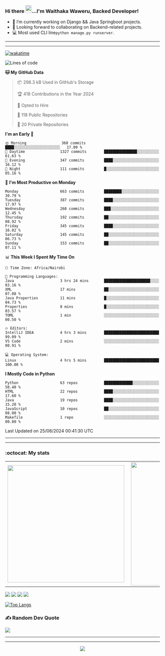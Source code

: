 ### Hi there <img src="https://user-images.githubusercontent.com/61727167/114547962-cecc6b80-9c67-11eb-9697-b1c5a8c8ff46.gif" height="25px" width="20px">...I'm Waithaka Waweru, Backed Developer!

- 🔭 I’m currently working on Django && Java Springboot projects.
- 👯 Looking forward to collaborating on Backend-related projects.
- :computer: Most used CLI line`python manage.py runserver`.
<!-- - ⚡ Fun fact: I play video games and I love watching Football *(Premier League)* && Formula 1 *(Redbull Racing)*.
 -->

<!--
- 🤔 I’m looking for help with Android Dev...
- 🌱 I’m currently learning [ReactJS](https://reactjs.org/).
-->

---
---
[![wakatime](https://wakatime.com/badge/user/bebc43a1-1078-45b8-b266-cd9a9119fb66.svg)](https://wakatime.com/@bebc43a1-1078-45b8-b266-cd9a9119fb66)
<!--START_SECTION:waka-->
![Lines of code](https://img.shields.io/badge/From%20Hello%20World%20I%27ve%20Written-6.0%20million%20lines%20of%20code-blue)

**🐱 My GitHub Data** 

> 📦 298.3 kB Used in GitHub's Storage 
 > 
> 🏆 418 Contributions in the Year 2024
 > 
> 💼 Opted to Hire
 > 
> 📜 118 Public Repositories 
 > 
> 🔑 20 Private Repositories 
 > 
**I'm an Early 🐤** 

```text
🌞 Morning                368 commits         ████░░░░░░░░░░░░░░░░░░░░░   17.09 % 
🌆 Daytime                1327 commits        ███████████████░░░░░░░░░░   61.63 % 
🌃 Evening                347 commits         ████░░░░░░░░░░░░░░░░░░░░░   16.12 % 
🌙 Night                  111 commits         █░░░░░░░░░░░░░░░░░░░░░░░░   05.16 % 
```
📅 **I'm Most Productive on Monday** 

```text
Monday                   663 commits         ████████░░░░░░░░░░░░░░░░░   30.79 % 
Tuesday                  387 commits         ████░░░░░░░░░░░░░░░░░░░░░   17.97 % 
Wednesday                268 commits         ███░░░░░░░░░░░░░░░░░░░░░░   12.45 % 
Thursday                 192 commits         ██░░░░░░░░░░░░░░░░░░░░░░░   08.92 % 
Friday                   345 commits         ████░░░░░░░░░░░░░░░░░░░░░   16.02 % 
Saturday                 145 commits         ██░░░░░░░░░░░░░░░░░░░░░░░   06.73 % 
Sunday                   153 commits         ██░░░░░░░░░░░░░░░░░░░░░░░   07.11 % 
```


📊 **This Week I Spent My Time On** 

```text
🕑︎ Time Zone: Africa/Nairobi

💬 Programming Languages: 
Java                     3 hrs 24 mins       █████████████████████░░░░   83.16 % 
XML                      17 mins             ██░░░░░░░░░░░░░░░░░░░░░░░   07.08 % 
Java Properties          11 mins             █░░░░░░░░░░░░░░░░░░░░░░░░   04.73 % 
Properties               8 mins              █░░░░░░░░░░░░░░░░░░░░░░░░   03.57 % 
TOML                     1 min               ░░░░░░░░░░░░░░░░░░░░░░░░░   00.50 % 

🔥 Editors: 
IntelliJ IDEA            4 hrs 3 mins        █████████████████████████   99.09 % 
VS Code                  2 mins              ░░░░░░░░░░░░░░░░░░░░░░░░░   00.91 % 

💻 Operating System: 
Linux                    4 hrs 5 mins        █████████████████████████   100.00 % 
```

**I Mostly Code in Python** 

```text
Python                   63 repos            █████████████░░░░░░░░░░░░   50.40 % 
HTML                     22 repos            ████░░░░░░░░░░░░░░░░░░░░░   17.60 % 
Java                     19 repos            ████░░░░░░░░░░░░░░░░░░░░░   15.20 % 
JavaScript               10 repos            ██░░░░░░░░░░░░░░░░░░░░░░░   08.00 % 
Makefile                 1 repo              ░░░░░░░░░░░░░░░░░░░░░░░░░   00.80 % 
```




 Last Updated on 25/08/2024 00:41:30 UTC
<!--END_SECTION:waka-->


<!--
### Connect With Me:


<a href="https://twitter.com/itsweshy" target="_blank">
<img src=https://img.shields.io/badge/twitter-%2300acee.svg?&style=for-the-badge&logo=twitter&logoColor=white alt=twitter style="margin-bottom: 5px;" />
</a>
<a href="https://dev.to/itsweshy" target="_blank">
<img src=https://img.shields.io/badge/dev.to-%2308090A.svg?&style=for-the-badge&logo=dev.to&logoColor=white alt=devto style="margin-bottom: 5px;" />
</a>
<a href="https://linkedin.com/in/waithaka-waweru" target="_blank">
<img src=https://img.shields.io/badge/linkedin-%231E77B5.svg?&style=for-the-badge&logo=linkedin&logoColor=white alt=linkedin style="margin-bottom: 5px;" />
</a> 
-->

---
---

<!-- ## My Github Stats -->
<!-- <img src="https://github-readme-stats.vercel.app/api?username=weshy007&&show_icons=true&count_private=true&theme=radical"/><img src="https://github-readme-streak-stats.herokuapp.com/?user=weshy007&theme=radical"/>

<div align="center">
<img src="https://komarev.com/ghpvc/?username=weshy007&&style=flat-square" align="center" />
</div>  -->

### :octocat: My stats
  <table>
  <tr>
      <td><img width="380px" align="left" src="https://github-readme-stats.vercel.app/api?username=weshy007&show_icons=true&count_private=true&include_all_commits=true&theme=tokyonight"/></td>
    <td><img width="400px" align="right" src="https://github-readme-streak-stats.herokuapp.com/?user=weshy007&show_icons=true&locale=en&layout=compact&theme=tokyonight"/></td>
  
  </tr>   
</table>

![](https://raw.githubusercontent.com/weshy007/github-stats/master/generated/overview.svg#gh-dark-mode-only)
![](https://raw.githubusercontent.com/weshy007/github-stats/master/generated/overview.svg#gh-light-mode-only)
![](https://raw.githubusercontent.com/weshy007/github-stats/master/generated/languages.svg#gh-dark-mode-only)
![](https://raw.githubusercontent.com/weshy007/github-stats/master/generated/languages.svg#gh-light-mode-only)

  
[![Top Langs](https://github-readme-stats.vercel.app/api/top-langs/?username=weshy007&layout=compact&theme=tokyonight&langs_count=10)](https://github.com/weshy007/github-readme-stats)


### ✍️ Random Dev Quote
![](https://quotes-github-readme.vercel.app/api?type=horizontal&theme=tokyonight&layout=compact)

---
---

<!-- <a href="https://github.com/weshy007/github-readme-activity-graph"><img alt="Activity graph" width = "900" height = "300" src="https://activity-graph.herokuapp.com/graph?username=weshy007&bg_color=1F222E&theme=material-palenight&line=D9E650&point=FFFFFF&hide_border=true" align = "left" />
</a> -->

<div align="center">
<img src="https://komarev.com/ghpvc/?username=weshy007&&style=flat-square" align="center" />
</div> 
